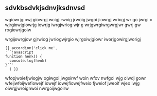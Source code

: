 ## sdvkbsdvkjsdnvjksdnvsd

wgiowrjg owj giowrgj woigj rwoig jrwoig jwgoi jiowrgj wriogj wr
go jwrgi
o wjrgiowjgiowrjg iowrjg iwrgjwriog wjr
g wrjgwrgiwrgwrgjwr
gwrj
gw
rogiowrjgoiw

wrgijowrgjow gjrwiog jwriogwjrgio wjrgoiwjgiowr
iworjgowirgjworigj

```nunjucks
{{ accordion('click me',
'``javascript
function henk() {
  console.log(henk)
}``'
  ) }}
```

wfopjwoiefjwiogjw ogiwgoi jwgoirwf woin wfov nwfgoi wjg oiwdj gowr
wfeijwfoijwefiowejf iowejf iowejfiowejfweio fjweiof jweoif wjeo iwjg oiwrgjwroignwoi nwrgoijwgoirw
